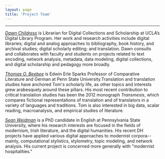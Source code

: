 ```yaml
---
layout: page
title: 'Project Team'
---
```


___

[_Dawn Childress_](http://dawnchildress.com) is Librarian for Digital Collections and Scholarship at UCLA’s Digital Library Program. Her work and research activities include digital libraries; digital and analog approaches to bibliography, book history, and archival studies; digital scholarly editing; and translation. Dawn consults and collaborates with faculty and students on projects related to text encoding, network analysis, metadata, data modeling, digital collections, and digital scholarship and pedagogy more broadly.

[_Thomas O. Beebee_](http://complit.la.psu.edu/people/tob) is Edwin Erle Sparks Professor of Comparative Literature and German at Penn State University.Translation and translation studies have anchored Tom's scholarly life, as other topics and interests grew arabesquely around these pillars. His most recent contribution to critical translation studies has been the 2012 monograph _Transmesis_, which compares fictional representations of translation and of translators in a variety of languages and traditions. Tom is also interested in big data, scalar reading, macroanalysis, and empirical studies of literature.

[_Sean Weidman_](https://twitter.com/seangweidman) is a PhD candidate in English at Pennsylvania State University, where his research interests are focused in the fields of modernism, Irish literature, and the digital humanities. His recent DH projects have applied various digital approaches to modernist corpora--mainly, computational stylistics, stylometry, topic modeling, and network analysis. His current project is concerned more generally with "modernist hospitalities."
